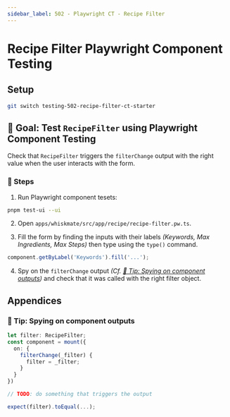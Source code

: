 ```yaml
---
sidebar_label: 502 - Playwright CT - Recipe Filter
---
```


# Recipe Filter Playwright Component Testing

## Setup

```sh
git switch testing-502-recipe-filter-ct-starter
```

## 🎯 Goal: Test `RecipeFilter` using Playwright Component Testing

Check that `RecipeFilter` triggers the `filterChange` output with the right value when the user interacts with the form.

### 📝 Steps

1. Run Playwright component tesets:

```sh
pnpm test-ui --ui
```

2. Open `apps/whiskmate/src/app/recipe/recipe-filter.pw.ts`.

3. Fill the form by finding the inputs with their labels _(Keywords, Max Ingredients, Max Steps)_ then type using the `type()` command.

```ts
component.getByLabel('Keywords').fill('...');
```

4. Spy on the `filterChange` output _(Cf. [🎁 Tip: Spying on component outputs](#-tip--spying-on-component-outputs))_ and check that it was called with the right filter object.

## Appendices

### 🎁 Tip: Spying on component outputs

```ts
let filter: RecipeFilter;
const component = mount({
  on: {
    filterChange(_filter) {
      filter = _filter;
    }
  }
})

// TODO: do something that triggers the output

expect(filter).toEqual(...);
```
